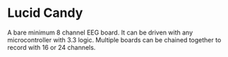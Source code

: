 # Lucid Candy

A bare minimum 8 channel EEG board. It can be driven with any microcontroller with 3.3 logic. Multiple boards can be chained together to record with 16 or 24 channels.


